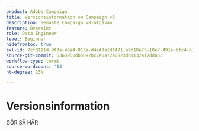 ```yaml
---
product: Adobe Campaign
title: Versionsinformation om Campaign v8
description: Senaste Campaign v8-utgåvan
feature: Översikt
role: Data Engineer
level: Beginner
hidefromtoc: true
exl-id: 7cf8111d-9f3a-46a4-813a-d4e43a1d1471,a9d18e75-18e7-491e-bfc4-671c3600396e
source-git-commit: 5363950db5092bc7e0a72a0823db1132a17dda33
workflow-type: tm+mt
source-wordcount: '13'
ht-degree: 23%

---
```


# Versionsinformation

GÖR SÅ HÄR
